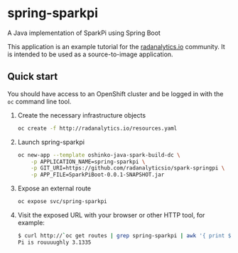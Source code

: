 # spring-sparkpi
A Java implementation of SparkPi using Spring Boot

This application is an example tutorial for the
[radanalytics.io](http://radanalytics.io) community. It is intended to be
used as a source-to-image application.

## Quick start

You should have access to an OpenShift cluster and be logged in with the
`oc` command line tool.

1. Create the necessary infrastructure objects
   ```bash
   oc create -f http://radanalytics.io/resources.yaml
   ```

1. Launch spring-sparkpi
   ```bash
   oc new-app --template oshinko-java-spark-build-dc \
       -p APPLICATION_NAME=spring-sparkpi \
       -p GIT_URI=https://github.com/radanalyticsio/spark-springpi \
       -p APP_FILE=SparkPiBoot-0.0.1-SNAPSHOT.jar
   ```

1. Expose an external route
   ```bash
   oc expose svc/spring-sparkpi
   ```

1. Visit the exposed URL with your browser or other HTTP tool, for example:
   ```bash
   $ curl http://`oc get routes | grep spring-sparkpi | awk '{ print $2 }'`
   Pi is rouuuughly 3.1335
   ```
